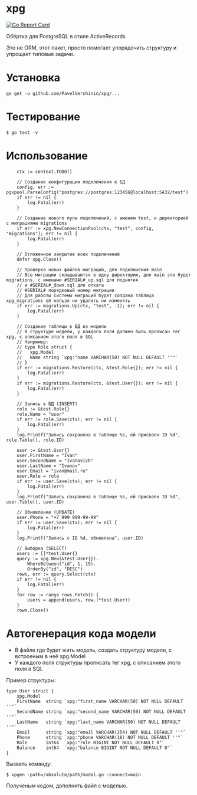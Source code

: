 # xpg

[![Go Report Card](https://goreportcard.com/badge/github.com/PavelVershinin/xpg)](https://goreportcard.com/report/github.com/PavelVershinin/xpg)

Обёртка для PostgreSQL в стиле ActiveRecords

Это не ORM, этот пакет, просто помогает упорядочить структуру и упрощает типовые задачи. 

# Установка

    go get -u github.com/PavelVershinin/xpg/...

# Тестирование

    $ go test -v

# Использование
```
	ctx := context.TODO()

	// Создание конфигурации подключения к БД
	config, err := pgxpool.ParseConfig("postgres://postgres:123456@localhost:5432/test")
	if err != nil {
		log.Fatal(err)
	}

	// Создание нового пула подключений, с именем test, и директорией с миграциями migrations
	if err := xpg.NewConnectionPool(ctx, "test", config, "migrations"); err != nil {
		log.Fatal(err)
	}

	// Отложенное закрытие всех подключений
	defer xpg.Close()

	// Проверка новых файлов миграций, для подключения main
	// Все миграции складываются в одну директорию, для main это будет migrations, с именами #SERIAL#_up.sql для поднятия
	// и #SERIAL#_down.sql для отката
	// #SERIAL# порядковый номер миграции
	// Для работы системы миграций будет создана таблица xpg_migrations её нельзя ни удалять ни изменять
	if err := migrations.Up(ctx, "test", -1); err != nil {
		log.Fatal(err)
	}

	// Создание таблицы в БД из модели
	// В структуре модели, у каждого поля должен быть прописан тег xpg, с описанием этого поля в SQL
	// Например:
	// type Role struct {
	//	 xpg.Model
	//	 Name string `xpg:"name VARCHAR(50) NOT NULL DEFAULT ''"`
	// }
	if err := migrations.Restore(ctx, &test.Role{}); err != nil {
		log.Fatal(err)
	}
	if err := migrations.Restore(ctx, &test.User{}); err != nil {
		log.Fatal(err)
	}

	// Запись в БД (INSERT)
	role := &test.Role{}
	role.Name = "user"
	if err := role.Save(ctx); err != nil {
		log.Fatal(err)
	}
	log.Printf("Запись сохранена в таблице %s, ей присвоен ID %d", role.Table(), role.ID)

	user := &test.User{}
	user.FirstName = "Ivan"
	user.SecondName = "Ivanovich"
	user.LastName = "Ivanov"
	user.Email = "ivan@mail.ru"
	user.Role = role
	if err := user.Save(ctx); err != nil {
		log.Fatal(err)
	}
	log.Printf("Запись сохранена в таблице %s, ей присвоен ID %d", user.Table(), user.ID)

	// Обновление (UPDATE)
	user.Phone = "+7 999 999-99-99"
	if err := user.Save(ctx); err != nil {
		log.Fatal(err)
	}
	log.Printf("Запись c ID %d, обновлена", user.ID)

	// Выборка (SELECT)
	users := []*test.User{}
	query := xpg.New(&test.User{}).
		WhereBetween("id", 1, 15).
		OrderBy("id", "DESC")
	rows, err := query.Select(ctx)
	if err != nil {
		log.Fatal(err)
	}
	for row := range rows.Fetch() {
		users = append(users, row.(*test.User))
	}
	rows.Close()
```

# Автогенерация кода модели
* В файле где будет жить модель, создать структуру модели, с встроеным в неё xpg.Model 
* У каждого поля структуры прописать тег xpg, с описанием этого поля в SQL

Пример структуры:

```
type User struct {
	xpg.Model
	FirstName  string `xpg:"first_name VARCHAR(50) NOT NULL DEFAULT ''"`
	SecondName string `xpg:"second_name VARCHAR(50) NOT NULL DEFAULT ''"`
	LastName   string `xpg:"last_name VARCHAR(50) NOT NULL DEFAULT ''"`
	Email      string `xpg:"email VARCHAR(254) NOT NULL DEFAULT ''"`
	Phone      string `xpg:"phone VARCHAR(18) NOT NULL DEFAULT ''"`
	Role       int64  `xpg:"role BIGINT NOT NULL DEFAULT 0"`
	Balance    int64  `xpg:"balance BIGINT NOT NULL DEFAULT 0"`
}
```

Вызвать команду:

    $ xpgen -path=/absolute/path/model.go -connect=main
 
Полученым кодом, дополнить файл с моделью.